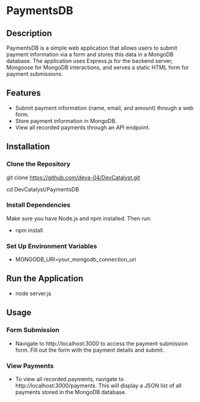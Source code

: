 # PaymentsDB

## Description

PaymentsDB is a simple web application that allows users to submit payment information via a form and stores this data in a MongoDB database. The application uses Express.js for the backend server, Mongoose for MongoDB interactions, and serves a static HTML form for payment submissions.

## Features

- Submit payment information (name, email, and amount) through a web form.
- Store payment information in MongoDB.
- View all recorded payments through an API endpoint.

## Installation

### Clone the Repository

git clone https://github.com/deva-04/DevCatalyst.git 

cd DevCatalyst/PaymentsDB

### Install Dependencies

Make sure you have Node.js and npm installed. Then run:
- npm install 

### Set Up Environment Variables

- MONGODB_URI=your_mongodb_connection_uri

## Run the Application

- node server.js

## Usage

### Form Submission

- Navigate to http://localhost:3000 to access the payment submission form. Fill out the form with the payment details and submit.

### View Payments

- To view all recorded payments, navigate to http://localhost:3000/payments. This will display a JSON list of all payments stored in the MongoDB database.
